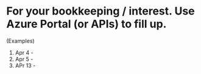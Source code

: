 # For your bookkeeping / interest.  Use Azure Portal (or APIs) to fill up.
(Examples)
1. Apr 4 - 
2. Apr 5 - 
3. APr 13 - 

